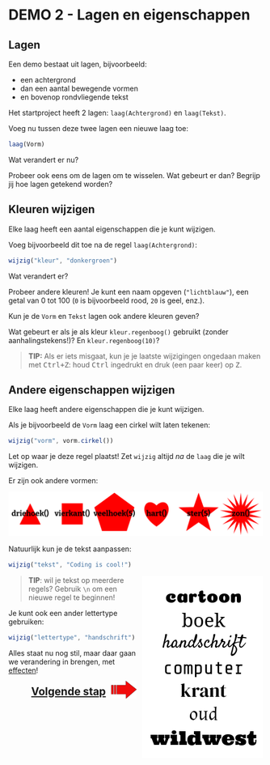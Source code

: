 # DEMO 2 - Lagen en eigenschappen


## Lagen

Een demo bestaat uit lagen, bijvoorbeeld:

- een achtergrond
- dan een aantal bewegende vormen
- en bovenop rondvliegende tekst

Het startproject heeft 2 lagen: `laag(Achtergrond)` en `laag(Tekst)`.

Voeg nu tussen deze twee lagen een nieuwe laag toe:

```js
laag(Vorm)
```

Wat verandert er nu?

Probeer ook eens om de lagen om te wisselen. Wat gebeurt er dan? Begrijp jij hoe lagen getekend worden?


## Kleuren wijzigen

Elke laag heeft een aantal eigenschappen die je kunt wijzigen.

Voeg bijvoorbeeld dit toe na de regel `laag(Achtergrond)`:

```js
wijzig("kleur", "donkergroen")
```

Wat verandert er?

Probeer andere kleuren! Je kunt een naam opgeven (`"lichtblauw"`), een getal van 0 tot 100 (`0` is bijvoorbeeld rood, `20` is geel, enz.).

Kun je de `Vorm` en `Tekst` lagen ook andere kleuren geven?

Wat gebeurt er als je als kleur `kleur.regenboog()` gebruikt (zonder aanhalingstekens!)? En `kleur.regenboog(10)`?

> **TIP:** Als er iets misgaat, kun je je laatste wijzigingen ongedaan maken met <kbd>Ctrl+Z</kbd>: houd <kbd>Ctrl</kbd> ingedrukt en druk (een paar keer) op <kbd>Z</kbd>.



## Andere eigenschappen wijzigen

Elke laag heeft andere eigenschappen die je kunt wijzigen.

Als je bijvoorbeeld de `Vorm` laag een cirkel wilt laten tekenen:

```js
wijzig("vorm", vorm.cirkel())
```

Let op waar je deze regel plaatst! Zet `wijzig` altijd *na* de `laag` die je wilt wijzigen.

Er zijn ook andere vormen:

![vormen](./images/vormen.png)

Natuurlijk kun je de tekst aanpassen:

```js
wijzig("tekst", "Coding is cool!")
```

<img style='float: right;' src='./images/lettertypes.png' alt='lettertypes' />

> **TIP**: wil je tekst op meerdere regels? Gebruik `\n` om een nieuwe regel te beginnen!

Je kunt ook een ander lettertype gebruiken:

```js
wijzig("lettertype", "handschrift")
```

Alles staat nu nog stil, maar daar gaan we verandering in brengen, met [effecten](3%20-%20effecten.html)!

<p style='font-size: 150%; font-weight: bold; text-align: right;'>
    <a href='./3%20-%20effecten.html'>Volgende stap <img style='margin: -0.4em 0.5em; float: right; width: 10%' src='images/arrow.png'></a>
</p>